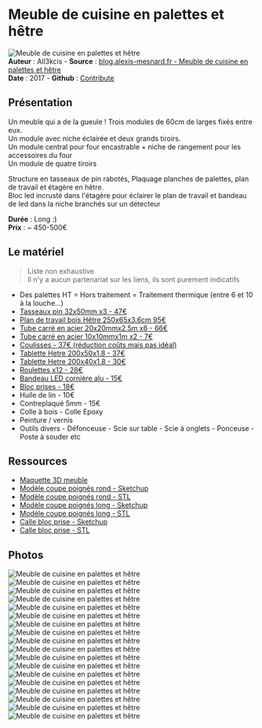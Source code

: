 # Meuble de cuisine en palettes et hêtre

![Meuble de cuisine en palettes et hêtre](img/bandeau.jpg)  
**Auteur** : All3kcis - **Source** : [blog.alexis-mesnard.fr - Meuble de cuisine en palettes et hêtre](https://blog.alexis-mesnard.fr/pallets-kitchen-furniture-01/)  
**Date** : 2017 - **Github** : [Contribute](https://github.com/all3kcis/tutorials/tree/master/pallets-kitchen-furniture-01)

## Présentation
Un meuble qui a de la gueule ! Trois modules de 60cm de larges fixés entre eux.  
Un module avec niche éclairée et deux grands tiroirs.    
Un module central pour four encastrable + niche de rangement pour les accessoires du four    
Un module de quatre tiroirs  

Structure en tasseaux de pin rabotés, Plaquage planches de palettes, plan de travail et étagère en hêtre.  
Bloc led incrusté dans l'étagère pour éclairer le plan de travail et bandeau de led dans la	niche branchés sur un détecteur  


**Durée** : Long :)  
**Prix** : ~ 450-500€  


## Le matériel
> Liste non exhaustive  
> Il n'y a aucun partenariat sur les liens, ils sont purement indicatifs 

- Des palettes HT = Hors traitement = Traitement thermique (entre 6 et 10 à la louche...)
- [Tasseaux pin 32x50mm x3 - 47€](https://www.leroymerlin.fr/v3/p/produits/lot-de-6-tasseaux-sapin-petits-noeuds-brut-32-x-50-mm-l-2-4-m-e62068)
- [Plan de travail bois Hêtre 250x65x3.6cm 95€](https://www.leroymerlin.fr/v3/p/produits/plan-de-travail-bois-hetre-brut-mat-l-250-x-p-65-cm-ep-26-mm-e133729)
- [Tube carré en acier 20x20mmx2.5m x6 - 66€](https://www.bricodepot.fr/colmar/tube-carre-en-acier-paf-l-250m-l-20mm-h-20mm-ep-125mm/prod1798/ref170894/)
- [Tube carré en acier 10x10mmx1m x2 - 7€](https://www.leroymerlin.fr/v3/p/produits/tube-carre-acier-brut-noir-l-1-m-x-l-1-cm-x-h-1-cm-e1501608031)
- [Coulisses - 37€ (réduction coûts mais pas idéal)](https://www.leroymerlin.fr/v3/p/produits/coulisse-pour-tiroir-a-galets-hettich-15-kg-l-55-cm-e22697)
- [Tablette Hetre 200x50x1.8 - 37€](https://www.leroymerlin.fr/v3/p/produits/tablette-hetre-lamelle-colle-l-200-x-l-50-cm-x-ep-18-mm-e1501915089)
- [Tablette Hetre 200x40x1.8 - 30€](https://www.leroymerlin.fr/v3/p/produits/tablette-hetre-lamelle-colle-l-200-x-l-40-cm-x-ep-18-mm-e1501913546)
- [Roulettes x12 - 28€](https://www.leroymerlin.fr/v3/p/produits/roulette-pivotante-a-platine-diam-35-mm-e1401442847)
- [Bandeau LED cornière alu - 15€](https://fr.aliexpress.com/item/32367475101.html)
- [Bloc prises - 18€](https://www.leroymerlin.fr/v3/p/produits/double-prise-avec-terre-city-metal-lexman-e1401455992)
- Huile de lin - 10€
- Contreplaqué 5mm - 15€
- Colle à bois - Colle Epoxy
- Peinture / vernis
- Outils divers - Défonceuse - Scie sur table - Scie à onglets - Ponceuse - Poste à souder etc
  
## Ressources
  
  - [Maquette 3D meuble](ressources/plan-meuble-palettes.skp)
  - [Modèle coupe poignés rond - Sketchup](ressources/modele-poigne-rond.skp)
  - [Modèle coupe poignés rond - STL](ressources/modele-poigne-rond.stl)
  - [Modèle coupe poignés long - Sketchup](ressources/modele-poigne.skp)
  - [Modèle coupe poignés long - STL](ressources/modele-poigne-rond.stl)
  - [Calle bloc prise - Sketchup](ressources/calle-prise-elec.skp)
  - [Calle bloc prise - STL](ressources/calle-prise-elec.stl)

## Photos  

![Meuble de cuisine en palettes et hêtre](img/plan.jpg)  
![Meuble de cuisine en palettes et hêtre](img/maquette-modules.jpg)  
![Meuble de cuisine en palettes et hêtre](img/structure-acier-facade.jpg)  
![Meuble de cuisine en palettes et hêtre](img/structure-acier-facade-centre.jpg)  
![Meuble de cuisine en palettes et hêtre](img/01.jpg)  
![Meuble de cuisine en palettes et hêtre](img/04.jpg)  
![Meuble de cuisine en palettes et hêtre](img/05.jpg)  
![Meuble de cuisine en palettes et hêtre](img/06.jpg)  
![Meuble de cuisine en palettes et hêtre](img/07.jpg)  
![Meuble de cuisine en palettes et hêtre](img/08.jpg)  
![Meuble de cuisine en palettes et hêtre](img/09.jpg)  
![Meuble de cuisine en palettes et hêtre](img/10.jpg)  
![Meuble de cuisine en palettes et hêtre](img/11.jpg)  
![Meuble de cuisine en palettes et hêtre](img/12.jpg)  
![Meuble de cuisine en palettes et hêtre](img/13.jpg)  
![Meuble de cuisine en palettes et hêtre](img/14.jpg)  
![Meuble de cuisine en palettes et hêtre](img/15.jpg)  
![Meuble de cuisine en palettes et hêtre](img/meuble-fini.jpg)  